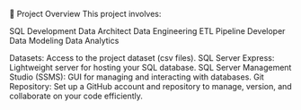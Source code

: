 
📖 Project Overview
This project involves:

SQL Development
Data Architect
Data Engineering
ETL Pipeline Developer
Data Modeling
Data Analytics


Datasets: Access to the project dataset (csv files).
SQL Server Express: Lightweight server for hosting your SQL database.
SQL Server Management Studio (SSMS): GUI for managing and interacting with databases.
Git Repository: Set up a GitHub account and repository to manage, version, and collaborate on your code efficiently.


